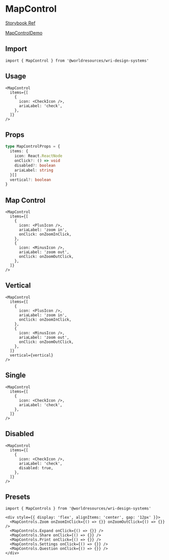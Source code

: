 # MapControl

[Storybook Ref](https://wri.github.io/wri-design-systems/?path=/docs/forms-buttons-map-control--docs)

[MapControlDemo](https://github.com/wri/wri-design-systems/tree/main/src/components/Forms/Buttons/MapControl/MapControlDemo.tsx)

## Import

```tsx
import { MapControl } from '@worldresources/wri-design-systems'
```

## Usage

```tsx
<MapControl
  items={[
    {
      icon: <CheckIcon />,
      ariaLabel: 'check',
    },
  ]}
/>
```

## Props

```ts
type MapControlProps = {
  items: {
    icon: React.ReactNode
    onClick?: () => void
    disabled?: boolean
    ariaLabel: string
  }[]
  vertical?: boolean
}
```

## Map Control

```tsx
<MapControl
  items={[
    {
      icon: <PlusIcon />,
      ariaLabel: 'zoom in',
      onClick: onZoomInClick,
    },
    {
      icon: <MinusIcon />,
      ariaLabel: 'zoom out',
      onClick: onZoomOutClick,
    },
  ]}
/>
```

## Vertical

```tsx
<MapControl
  items={[
    {
      icon: <PlusIcon />,
      ariaLabel: 'zoom in',
      onClick: onZoomInClick,
    },
    {
      icon: <MinusIcon />,
      ariaLabel: 'zoom out',
      onClick: onZoomOutClick,
    },
  ]}
  vertical={vertical}
/>
```

## Single

```tsx
<MapControl
  items={[
    {
      icon: <CheckIcon />,
      ariaLabel: 'check',
    },
  ]}
/>
```

## Disabled

```tsx
<MapControl
  items={[
    {
      icon: <CheckIcon />,
      ariaLabel: 'check',
      disabled: true,
    },
  ]}
/>
```

## Presets

```tsx
import { MapControls } from '@worldresources/wri-design-systems'
```

```tsx
<div style={{ display: 'flex', alignItems: 'center', gap: '12px' }}>
  <MapControls.Zoom onZoomInClick={() => {}} onZoomOutClick={() => {}} />
  <MapControls.Expand onClick={() => {}} />
  <MapControls.Share onClick={() => {}} />
  <MapControls.Print onClick={() => {}} />
  <MapControls.Settings onClick={() => {}} />
  <MapControls.Question onClick={() => {}} />
</div>
```
